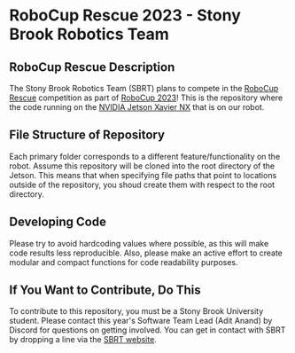 # **RoboCup Rescue 2023** - Stony Brook Robotics Team

## **RoboCup Rescue Description**
The Stony Brook Robotics Team (SBRT) plans to compete in the [RoboCup Rescue](https://rrl.robocup.org/) competition as part of [RoboCup 2023](https://2023.robocup.org/en/home/)! This is the repository where the code running on the [NVIDIA Jetson Xavier NX](https://www.nvidia.com/en-us/autonomous-machines/embedded-systems/jetson-xavier-nx/) that is on our robot.


## **File Structure of Repository**
Each primary folder corresponds to a different feature/functionality on the robot. Assume this repository will be cloned into the root directory of the Jetson. This means that when specifying file paths that point to locations outside of the repository, you shoud create them with respect to the root directory.


## **Developing Code**
Please try to avoid hardcoding values where possible, as this will make code results less reproducible. Also, please make an active effort to create modular and compact functions for code readability purposes.

## **If You Want to Contribute, Do This**
To contribute to this repository, you must be a Stony Brook University student. Please contact this year's Software Team Lead (Adit Anand) by Discord for questions on getting involved. You can get in contact with SBRT by dropping a line via the [SBRT website](https://sbroboticsteam.com/).